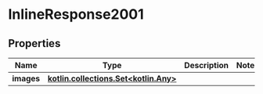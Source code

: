 
# InlineResponse2001

## Properties
Name | Type | Description | Notes
------------ | ------------- | ------------- | -------------
**images** | [**kotlin.collections.Set&lt;kotlin.Any&gt;**](kotlin.Any.md) |  | 



